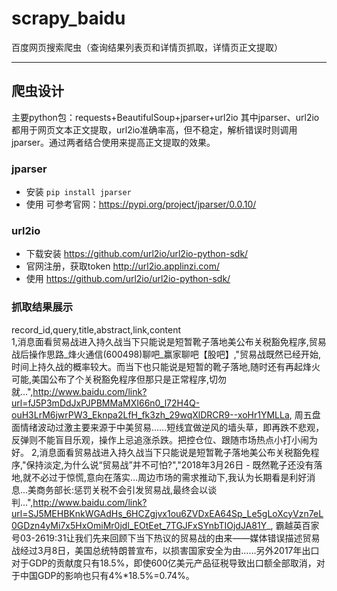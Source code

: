# scrapy_baidu
百度网页搜索爬虫（查询结果列表页和详情页抓取，详情页正文提取）

----

## 爬虫设计
主要python包：requests+BeautifulSoup+jparser+url2io
其中jparser、url2io都用于网页文本正文提取，url2io准确率高，但不稳定，解析错误时则调用jparser。通过两者结合使用来提高正文提取的效果。

### jparser

 - 安装
`pip install jparser`
- 使用
可参考官网：https://pypi.org/project/jparser/0.0.10/


### url2io
 - 下载安装
 https://github.com/url2io/url2io-python-sdk/
 - 官网注册，获取token
 http://url2io.applinzi.com/
- 使用
https://github.com/url2io/url2io-python-sdk/

### 抓取结果展示
record_id,query,title,abstract,link,content    
1,消息面看贸易战进入持久战当下只能说是短暂靴子落地美公布关税豁免程序,贸易战后操作思路_烽火通信(600498)聊吧_赢家聊吧【股吧】,"贸易战既然已经开始,时间上持久战的概率较大。而当下也只能说是短暂的靴子落地,随时还有再起烽火可能,美国公布了个关税豁免程序但那只是正常程序,切勿就...",http://www.baidu.com/link?url=fJ5P3mDdJxPJPBMMaMXI66n0_l72H4Q-ouH3LrM6jwrPW3_Eknpa2LfH_fk3zh_29wqXlDRCR9--xoHr1YMLLa, 周五盘面情绪波动过激主要来源于中美贸易……短线宜做逆风的墙头草，即再跌不悲观，反弹则不能盲目乐观，操作上忌追涨杀跌。把控仓位、跟随市场热点小打小闹为好。
2,消息面看贸易战进入持久战当下只能说是短暂靴子落地美公布关税豁免程序,"保持淡定,为什么说“贸易战”并不可怕?","2018年3月26日 - 既然靴子还没有落地,就不必过于惊慌,意向在落实...周边市场的需求推动下,我认为长期看是利好消息...美商务部长:惩罚关税不会引发贸易战,最终会以谈判...",http://www.baidu.com/link?url=SJ5MEHBKnkWGAdHs_6HCZgjvx1ou6ZVDxEA64Sp_Le5gLoXcyVzn7eL0GDzn4yMi7x5HxOmiMr0jdl_EOtEet_7TGJFxSYnbTIOjdJA81Y_, 霸越英百家号03-2619:31让我们先来回顾下当下热议的贸易战的由来——媒体错误描述贸易战经过3月8日，美国总统特朗普宣布，以损害国家安全为由……另外2017年出口对于GDP的贡献度只有18.5%，即使600亿美元产品征税导致出口额全部取消，对于中国GDP的影响也只有4%*18.5%=0.74%。
